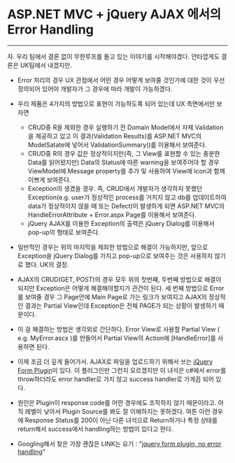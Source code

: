 # ASP.NET MVC + jQuery AJAX 에서의 Error Handling
___

자. 우리 팀에서 결론 없이 무한루프를 돌고 있는 이야기를 시작해야겠다.
안타깝게도 결론은 UK팀에서 내겠지만.

+ Error 처리의 경우 UX 관점에서 어떤 경우 어떻게 보여줄 것인가에 대한 것이 우선 정의되어 있어야 개발자가 그 경우에 따라 개발이 가능하겠다.

+ 우리 제품은 4가지의 방법으로 표현이 가능하도록 되어 있는데 UX 측면에서만 보자면
	+ CRUD중 R을 제외한 경우 실행하기 전 Domain Model에서 자체 Validation을 제공하고 있고 이 결과(Validation Results)를 ASP.NET MVC의 ModelSatate에 넣어서 ValidationSummary()를 이용해서 보여준다.
	+ CRUD중 R의 경우 값은 정상적이지만(즉, 그 View를 표현할 수 있는 충분한 Data를 읽어왔지만) Data의 Status에 따른 warning을 보여주어야 할 경우 ViewModel에 Message property를 추가 및 사용하여 View에 Icon과 함께 이쁘게 보여준다.
	+ Exception의 생겼을 경우. 즉, CRUD에서 개발자가 생각하지 못했던 Exception(e.g. user가 정상적인 process를 거치지 않고 db를 업데이트하여 data가 정상적이지 않을 때 또는 Defect)이 발생하게 되면 ASP.NET MVC의 HandleErrorAttribute + Error.aspx Page를 이용해서 보여준다.
	+ jQuery AJAX를 이용한 Exception의 출력은 jQuery Dialog를 이용해서 pop-up의 형태로 보여준다.

+ 일반적인 경우는 위의 마지막을 제외한 방법으로 해결이 가능하지만, 앞으로 Exception을 jQuery Dialog를 가지고 pop-up으로 보여주는 것은 사용하지 않기로 했다. UK의 결정.

+ AJAX의 CRUD(GET, POST)의 경우 모두 위의 첫번째, 두번째 방법으로 해결이 되지만 Exception은 어떻게 해결해야할지가 관건이 된다. 세 번째 방법으로 Error를 보여줄 경우 그 Page안에 Main Page로 가는 링크가 보여지고 AJAX의 정상적인 결과는 Partial View인데 Exception은 전체 PAGE가 되는 상황이 발생하기 때문이다.

+ 이 걸 해결하는 방법은 생각외로 간단하다. Error View로 사용할 Partial View \( e.g. MyError.ascx \)를 만들어서 Partial View의 Action에 \[HandleError\]를 사용하면 된다.

+ 이제 조금 더 깊게 들어가서. AJAX로 파일을 업로드하기 위해서 쓰는 [jQuery Form Plugin](http://jquery.malsup.com/form/)이 있다. 이 플러그인만 그런지 모르겠지만 이 녀석은 c#에서 error를 throw하더라도 error handler로 가지 않고 success handler로 가게끔 되어 있다.

+ 원인은 Plugin이 response code를 어떤 경우에도 조작하지 않기 때문이라고. 아직 레벨이 낮아서 Plugin Source를 봐도 잘 이해하지는 못하겠다. 여튼 이런 경우에 Response Status를 200이 아닌 다른 녀석으로 Return하거나 특정 상태를 return해서 success에서 handling하는 방법이 있다고 한다.

+ Googling해서 찾은 가장 괜찮은 LINK는 요기 : "[jquery form plugin, no error handling](http://stackoverflow.com/questions/3995355/jquery-form-plugin-no-error-handling)"
